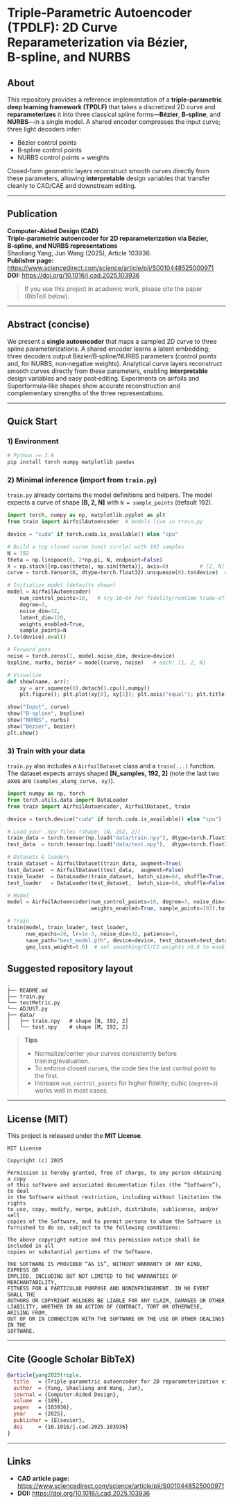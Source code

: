 # Triple‑Parametric Autoencoder (TPDLF): 2D Curve Reparameterization via Bézier, B‑spline, and NURBS

## About
This repository provides a reference implementation of a **triple‑parametric deep learning framework (TPDLF)** that takes a discretized 2D curve and **reparameterizes** it into three classical spline forms—**Bézier**, **B‑spline**, and **NURBS**—in a single model. A shared encoder compresses the input curve; three light decoders infer:
- Bézier control points
- B‑spline control points
- NURBS control points + weights 

Closed‑form geometric layers reconstruct smooth curves directly from these parameters, allowing **interpretable** design variables that transfer cleanly to CAD/CAE and downstream editing.

---

## Publication
**Computer‑Aided Design (CAD)**  
**Triple‑parametric autoencoder for 2D reparameterization via Bézier, B‑spline, and NURBS representations**  
Shaoliang Yang, Jun Wang (2025), Article 103936.  
**Publisher page:** https://www.sciencedirect.com/science/article/pii/S0010448525000971  
**DOI:** https://doi.org/10.1016/j.cad.2025.103936

> If you use this project in academic work, please cite the paper (BibTeX below).

---

## Abstract (concise)
We present a **single autoencoder** that maps a sampled 2D curve to three spline parameterizations. A shared encoder learns a latent embedding; three decoders output Bézier/B‑spline/NURBS parameters (control points and, for NURBS, non‑negative weights). Analytical curve layers reconstruct smooth curves directly from these parameters, enabling **interpretable** design variables and easy post‑editing. Experiments on airfoils and Superformula‑like shapes show accurate reconstruction and complementary strengths of the three representations.

---

## Quick Start

### 1) Environment
```bash
# Python >= 3.9
pip install torch numpy matplotlib pandas
```

### 2) Minimal inference (import from `train.py`)
`train.py` already contains the model definitions and helpers. The model expects a curve of shape **[B, 2, N]** with `N = sample_points` (default 192).

```python
import torch, numpy as np, matplotlib.pyplot as plt
from train import AirfoilAutoencoder  # models live in train.py

device = "cuda" if torch.cuda.is_available() else "cpu"

# Build a toy closed curve (unit circle) with 192 samples
N = 192
theta = np.linspace(0, 2*np.pi, N, endpoint=False)
X = np.stack([np.cos(theta), np.sin(theta)], axis=0)          # [2, N]
curve = torch.tensor(X, dtype=torch.float32).unsqueeze(0).to(device)  # [1, 2, N]

# Initialize model (defaults shown)
model = AirfoilAutoencoder(
    num_control_points=10,   # try 10~64 for fidelity/runtime trade‑off
    degree=3,
    noise_dim=32,
    latent_dim=128,
    weights_enabled=True,
    sample_points=N
).to(device).eval()

# Forward pass
noise = torch.zeros(1, model.noise_dim, device=device)
bspline, nurbs, bezier = model(curve, noise)   # each: [1, 2, N]

# Visualize
def show(name, arr):
    xy = arr.squeeze(0).detach().cpu().numpy()
    plt.figure(); plt.plot(xy[0], xy[1]); plt.axis("equal"); plt.title(name)

show("Input", curve)
show("B‑spline", bspline)
show("NURBS", nurbs)
show("Bézier", bezier)
plt.show()
```

### 3) Train with your data
`train.py` also includes a `AirfoilDataset` class and a `train(...)` function. The dataset expects arrays shaped **[N_samples, 192, 2]** (note the last two axes are `(samples_along_curve, xy)`).

```python
import numpy as np, torch
from torch.utils.data import DataLoader
from train import AirfoilAutoencoder, AirfoilDataset, train

device = torch.device("cuda" if torch.cuda.is_available() else "cpu")

# Load your .npy files (shape: [N, 192, 2])
train_data = torch.tensor(np.load("data/train.npy"), dtype=torch.float32)
test_data  = torch.tensor(np.load("data/test.npy"),  dtype=torch.float32)

# Datasets & loaders
train_dataset = AirfoilDataset(train_data, augment=True)
test_dataset  = AirfoilDataset(test_data,  augment=False)
train_loader  = DataLoader(train_dataset, batch_size=64, shuffle=True, drop_last=True)
test_loader   = DataLoader(test_dataset,  batch_size=64, shuffle=False)

# Model
model = AirfoilAutoencoder(num_control_points=10, degree=3, noise_dim=32, latent_dim=128,
                           weights_enabled=True, sample_points=192).to(device)

# Train
train(model, train_loader, test_loader,
      num_epochs=20, lr=1e-3, noise_dim=32, patience=5,
      save_path="best_model.pth", device=device, test_dataset=test_dataset,
      geo_loss_weight=0.0)  # set smoothing/C1/C2 weights >0.0 to enable those losses
```



## Suggested repository layout
```
.
├── README.md
├── train.py        
└── testMetric.py
└── ADJUST.py  
├── data/
│   ├── train.npy   # shape [N, 192, 2]
│   └── test.npy    # shape [M, 192, 2]
```

> **Tips**
> - Normalize/center your curves consistently before training/evaluation.
> - To enforce closed curves, the code ties the last control point to the first.
> - Increase `num_control_points` for higher fidelity; cubic (`degree=3`) works well in most cases.

---

## License (MIT)
This project is released under the **MIT License**.

```
MIT License

Copyright (c) 2025 

Permission is hereby granted, free of charge, to any person obtaining a copy
of this software and associated documentation files (the “Software”), to deal
in the Software without restriction, including without limitation the rights
to use, copy, modify, merge, publish, distribute, sublicense, and/or sell
copies of the Software, and to permit persons to whom the Software is
furnished to do so, subject to the following conditions:

The above copyright notice and this permission notice shall be included in all
copies or substantial portions of the Software.

THE SOFTWARE IS PROVIDED “AS IS”, WITHOUT WARRANTY OF ANY KIND, EXPRESS OR
IMPLIED, INCLUDING BUT NOT LIMITED TO THE WARRANTIES OF MERCHANTABILITY,
FITNESS FOR A PARTICULAR PURPOSE AND NONINFRINGEMENT. IN NO EVENT SHALL THE
AUTHORS OR COPYRIGHT HOLDERS BE LIABLE FOR ANY CLAIM, DAMAGES OR OTHER
LIABILITY, WHETHER IN AN ACTION OF CONTRACT, TORT OR OTHERWISE, ARISING FROM,
OUT OF OR IN CONNECTION WITH THE SOFTWARE OR THE USE OR OTHER DEALINGS IN THE
SOFTWARE.
```

---

## Cite (Google Scholar BibTeX)
```bibtex
@article{yang2025triple,
  title   = {Triple-parametric autoencoder for 2D reparameterization via B{\'e}zier, B-spline, and NURBS representations},
  author  = {Yang, Shaoliang and Wang, Jun},
  journal = {Computer-Aided Design},
  volume  = {189},
  pages   = {103936},
  year    = {2025},
  publisher = {Elsevier},
  doi     = {10.1016/j.cad.2025.103936}
}
```

---

## Links
- **CAD article page:** https://www.sciencedirect.com/science/article/pii/S0010448525000971
- **DOI:** https://doi.org/10.1016/j.cad.2025.103936
